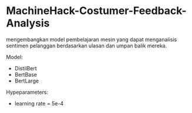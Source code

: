 # MachineHack-Costumer-Feedback-Analysis

mengembangkan model pembelajaran mesin yang dapat menganalisis sentimen pelanggan berdasarkan ulasan dan umpan balik mereka.

Model: 
- DistilBert
- BertBase
- BertLarge

Hypeparameters: 
- learning rate = 5e-4
